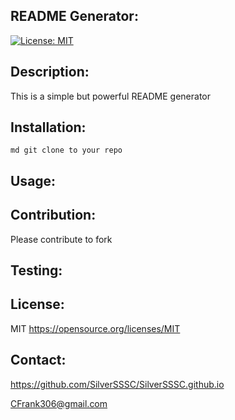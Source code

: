 ## README Generator:
  [![License: MIT](https://img.shields.io/badge/License-MIT-blue.svg)](https://opensource.org/licenses/MIT)

  ## Description:
  This is a simple but powerful README generator


  ## Installation:
  ``` md git clone to your repo ```


  ## Usage:
  

  ## Contribution:
  Please contribute to fork

  ## Testing:
  

  ## License:
  MIT
  https://opensource.org/licenses/MIT

  ## Contact:
  https://github.com/SilverSSSC/SilverSSSC.github.io
  
  CFrank306@gmail.com
